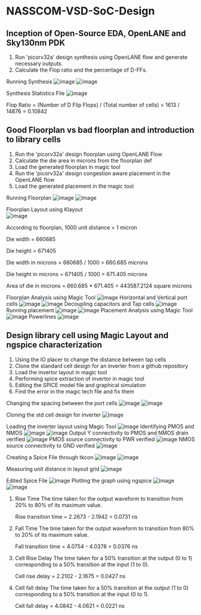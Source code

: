 # NASSCOM-VSD-SoC-Design

## Inception of Open-Source EDA, OpenLANE and Sky130nm PDK

1. Run 'picorv32a' design synthesis using OpenLANE flow and generate necessary outputs.
2. Calculate the Flop ratio and the percentage of D-FFs.

Running Synthesis
![image](https://github.com/user-attachments/assets/7e74ea30-7885-47af-b10f-233c92e72129)
![image](https://github.com/user-attachments/assets/ddc7eb28-4fa2-4a41-b6af-5e8d59314b0f)

Synthesis Statistics File
![image](https://github.com/user-attachments/assets/c8c0e47b-6ed7-4105-87ef-610cbfd52234)

Flop Ratio = (Number of D Flip Flops) / (Total number of cells) = 1613 / 14876 = 0.10842


## Good Floorplan vs bad floorplan and introduction to library cells
1. Run the 'picorv32a' design floorplan using OpenLANE Flow
2. Calculate the die area in microns from the floorplan def
3. Load the generated floorplan in magic tool
4. Run the 'picorv32a' design congestion aware placement in the OpenLANE flow
5. Load the generated placement in the magic tool

Running Floorplan
![image](https://github.com/user-attachments/assets/2f41a03c-3713-4a62-83c0-850dbf438072)
![image](https://github.com/user-attachments/assets/73823ad5-564f-4bbf-8689-6b01dcb21432)

Floorplan Layout using Klayout<br>
![image](https://github.com/user-attachments/assets/5e8f0a2e-f36d-46b2-9ba6-b288684a4acb)

According to floorplan,  1000 unit distance = 1 micron

Die width = 660685

Die height = 671405

Die width in microns = 660685 / 1000 = 660.685 microns

Die height in microns = 671405 / 1000 = 671.405 microns

Area of die in microns = 660.685 * 671.405 = 443587.2124 square microns


Floorplan Analysis using Magic Tool
![image](https://github.com/user-attachments/assets/9fd052b2-da64-4d75-9661-33074708c108)
Horizontal and Vertical port cells
![image](https://github.com/user-attachments/assets/48399356-0780-4a36-938f-1d1c944239ab)
![image](https://github.com/user-attachments/assets/5ad62537-1d2f-461d-8dac-714d32ce713f)
Decoupling capacitors and Tap cells
![image](https://github.com/user-attachments/assets/92c4313f-7607-4b32-bdce-03af1542e862)
<br>
Running placement
![image](https://github.com/user-attachments/assets/faa397a2-40b3-4ff9-afe7-72cc92e20401)
![image](https://github.com/user-attachments/assets/1d602b2e-3689-4831-b172-549bbcc80ba9)
Placement Analysis using Magic Tool
![image](https://github.com/user-attachments/assets/50b1543e-b95d-4ccc-a5b5-92119b0944b5)
Powerlines
![image](https://github.com/user-attachments/assets/5ca24744-5ee4-40d1-8fe7-d0afea6a9a37)


## Design library cell using Magic Layout and ngspice characterization

1. Using the IO placer to change the distance between tap cells
2. Clone the standard cell design for an inverter from a github repository
3. Load the invertor layout in magic tool
4. Performing spice extraction of invertor in magic tool
5. Editing the SPICE model file and graphical simulation
6. Find the error in the magic tech file and fix them

Changing the spacing between the port cells
![image](https://github.com/user-attachments/assets/7633970e-4f23-4f9a-9df8-79e79b6265c3)
![image](https://github.com/user-attachments/assets/ced14750-1709-4166-aeaf-5244cfd3c2b6)

Cloning the std cell design for inverter
![image](https://github.com/user-attachments/assets/fce23dc4-11c6-4ddb-a99b-b27a02ca8da9)

Loading the inverter layout using Magic Tool
![image](https://github.com/user-attachments/assets/511c55ab-be71-4f8f-8ac9-05d710386790)
Identifying PMOS and NMOS
![image](https://github.com/user-attachments/assets/52c02f14-922b-4587-b639-35ef3dbc6958)
![image](https://github.com/user-attachments/assets/de04f66f-e1dc-4ad4-87b3-36503517a4e1)
Output Y connectivity to PMOS and NMOS drain verified
![image](https://github.com/user-attachments/assets/333e1771-b7a7-4c44-b792-17f27a423f72)
PMOS source connectivity to PWR verified
![image](https://github.com/user-attachments/assets/293b6a93-f8bf-401f-ac0d-426edb64387a)
NMOS source connectivity to GND verified
![image](https://github.com/user-attachments/assets/3b7dd681-2af6-45b9-938e-e0fe7e0f8e36)

Creating a Spice File through tkcon
![image](https://github.com/user-attachments/assets/e2504306-f4db-4c7d-9d13-e3a8d09f6075)
![image](https://github.com/user-attachments/assets/1ccfd030-0759-46c2-974b-2ec33d7014c0)

Measuring unit distance in layout grid
![image](https://github.com/user-attachments/assets/d93ade76-f671-4622-9771-3af3c51a3783)

Edited Spice File
![image](https://github.com/user-attachments/assets/8932b44b-c669-434c-9aff-b49faff7f31a)
Plotting the graph using ngspice
![image](https://github.com/user-attachments/assets/2a544903-65a4-4957-9083-a9e25040a4db)
![image](https://github.com/user-attachments/assets/7596034d-b23e-4dde-98a3-bd5f9f19c228)

1. Rise Time
   The time taken for the output waveform to transition from 20% to 80% of its maximum value.

   Rise transition time = 2.2673 - 2.1942 = 0.0731 ns

2. Fall Time
   The time taken for the output waveform to transition from 80% to 20% of its maximum value.

   Fall transition time = 4.0754 - 4.0378 = 0.0376 ns

3. Cell Rise Delay
   The time taken for a 50% transition at the output (0 to 1) corresponding to a 50% transition at the input (1 to 0).

   Cell rise delay = 2.2102 - 2.1675 = 0.0427 ns

4. Cell fall delay
   The time taken for a 50% transition at the output (1 to 0) corresponding to a 50% transition at the input (0 to 1).

   Cell fall delay = 4.0842 - 4.0621 = 0.0221 ns



